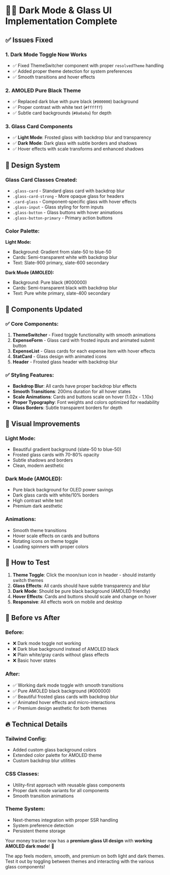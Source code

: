 # 🌙✨ Dark Mode & Glass UI Implementation Complete

## ✅ Issues Fixed

### 1. **Dark Mode Toggle Now Works** 
- ✅ Fixed ThemeSwitcher component with proper `resolvedTheme` handling
- ✅ Added proper theme detection for system preferences
- ✅ Smooth transitions and hover effects

### 2. **AMOLED Pure Black Theme**
- ✅ Replaced dark blue with pure black (`#000000`) background
- ✅ Proper contrast with white text (`#ffffff`)
- ✅ Subtle card backgrounds (`#0a0a0a`) for depth

### 3. **Glass Card Components**
- ✅ **Light Mode**: Frosted glass with backdrop blur and transparency
- ✅ **Dark Mode**: Dark glass with subtle borders and shadows
- ✅ Hover effects with scale transforms and enhanced shadows

## 🎨 Design System

### Glass Card Classes Created:
- `.glass-card` - Standard glass card with backdrop blur
- `.glass-card-strong` - More opaque glass for headers
- `.card-glass` - Component-specific glass with hover effects
- `.glass-input` - Glass styling for form inputs
- `.glass-button` - Glass buttons with hover animations
- `.glass-button-primary` - Primary action buttons

### Color Palette:
**Light Mode:**
- Background: Gradient from slate-50 to blue-50
- Cards: Semi-transparent white with backdrop blur
- Text: Slate-900 primary, slate-600 secondary

**Dark Mode (AMOLED):**
- Background: Pure black (#000000)
- Cards: Semi-transparent black with backdrop blur
- Text: Pure white primary, slate-400 secondary

## 🔧 Components Updated

### ✅ Core Components:
1. **ThemeSwitcher** - Fixed toggle functionality with smooth animations
2. **ExpenseForm** - Glass card with frosted inputs and animated submit button
3. **ExpenseList** - Glass cards for each expense item with hover effects
4. **StatCard** - Glass design with animated icons
5. **Header** - Frosted glass header with backdrop blur

### ✅ Styling Features:
- **Backdrop Blur**: All cards have proper backdrop blur effects
- **Smooth Transitions**: 200ms duration for all hover states
- **Scale Animations**: Cards and buttons scale on hover (1.02x - 1.10x)
- **Proper Typography**: Font weights and colors optimized for readability
- **Glass Borders**: Subtle transparent borders for depth

## 🎯 Visual Improvements

### Light Mode:
- Beautiful gradient background (slate-50 to blue-50)
- Frosted glass cards with 70-80% opacity
- Subtle shadows and borders
- Clean, modern aesthetic

### Dark Mode (AMOLED):
- Pure black background for OLED power savings
- Dark glass cards with white/10% borders
- High contrast white text
- Premium dark aesthetic

### Animations:
- Smooth theme transitions
- Hover scale effects on cards and buttons
- Rotating icons on theme toggle
- Loading spinners with proper colors

## 🚀 How to Test

1. **Theme Toggle**: Click the moon/sun icon in header - should instantly switch themes
2. **Glass Effects**: All cards should have subtle transparency and blur
3. **Dark Mode**: Should be pure black background (AMOLED friendly)
4. **Hover Effects**: Cards and buttons should scale and change on hover
5. **Responsive**: All effects work on mobile and desktop

## 🎨 Before vs After

### Before:
- ❌ Dark mode toggle not working
- ❌ Dark blue background instead of AMOLED black
- ❌ Plain white/gray cards without glass effects
- ❌ Basic hover states

### After:
- ✅ Working dark mode toggle with smooth transitions
- ✅ Pure AMOLED black background (#000000)
- ✅ Beautiful frosted glass cards with backdrop blur
- ✅ Animated hover effects and micro-interactions
- ✅ Premium design aesthetic for both themes

## 🔥 Technical Details

### Tailwind Config:
- Added custom glass background colors
- Extended color palette for AMOLED theme
- Custom backdrop blur utilities

### CSS Classes:
- Utility-first approach with reusable glass components
- Proper dark mode variants for all components
- Smooth transition animations

### Theme System:
- Next-themes integration with proper SSR handling
- System preference detection
- Persistent theme storage

Your money tracker now has a **premium glass UI design** with **working AMOLED dark mode**! 🎉

The app feels modern, smooth, and premium on both light and dark themes. Test it out by toggling between themes and interacting with the various glass components!